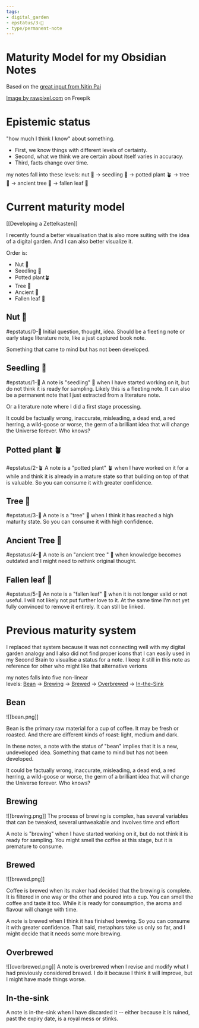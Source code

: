 ```yaml
---
tags: 
- digital_garden
- epstatus/3-🌳
- type/permanent-note
---
```

# Maturity Model for my Obsidian Notes
Based on the [great input from Nitin Pai](https://notes.nitinpai.in/Colophon/Bean)

<a href="https://www.freepik.com/free-vector/cafe-coffee-house-pattern_3527639.htm#query=coffee%20brewing%20icons&position=2&from_view=keyword">Image by rawpixel.com</a> on Freepik

# Epistemic status
"how much I think I know" about something.

+ First, we know things with different levels of certainty.
+ Second, what we think we are certain about itself varies in accuracy.
+ Third, facts change over time.

my notes fall into these levels: nut 🌰 → seedling 🌱 → potted plant 🪴 → tree 🌳 → ancient tree 🍁 → fallen leaf 🍂

# Current maturity model
[[Developing a Zettelkasten]]

I recently found a better visualisation that is also more suiting with the idea of a digital garden. And I can also better visualize it.

Order is:
+ Nut 🌰
+ Seedling 🌱
+ Potted plant🪴
+ Tree 🌳
+ Ancient 🍁
+ Fallen leaf 🍂

## Nut 🌰
#epstatus/0-🌰
Initial question, thought, idea. Should be a fleeting note or early stage literature note, like a just captured book note.

Something that came to mind but has not been developed. 

## Seedling 🌱
#epstatus/1-🌱
A note is "seedling" 🌱 when I have started working on it, but do not think it is ready for sampling. Likely this is a fleeting note. It can also be a permanent note that I just extracted from a literature note.

Or a literature note where I did a first stage processing.

It could be factually wrong, inaccurate, misleading, a dead end, a red herring, a wild-goose or worse, the germ of a brilliant idea that will change the Universe forever. Who knows?

## Potted plant 🪴
#epstatus/2-🪴
A note is a "potted plant" 🪴 when I have worked on it for a while and think it is already in a mature state so that building on top of that is valuable. So you can consume it with greater confidence. 

## Tree 🌳
#epstatus/3-🌳
A note is a "tree" 🌳 when I think it has reached a high maturity state. So you can consume it with high confidence. 

## Ancient Tree 🍁
#epstatus/4-🍁
A note is an "ancient tree " 🍁 when knowledge becomes outdated and I might need to rethink original thought. 

## Fallen leaf 🍂
#epstatus/5-🍂
An note is a "fallen leaf" 🍂 when it is not longer valid or not useful. I will not likely not put further love to it. At the same time I'm not yet fully convinced to remove it entirely. It can still be linked. 


# Previous maturity system
I replaced that system because it was not connecting well with my digital garden analogy and I also did not find proper icons that I can easily used in my Second Brain to visualise a status for a note. I keep it still in this note as reference for other who might like that alternative verions

my notes falls into five non-linear levels: [Bean](https://notes.nitinpai.in/Colophon/Bean) → [Brewing](https://notes.nitinpai.in/Colophon/Brewing) → [Brewed](https://notes.nitinpai.in/Colophon/Brewed) → [Overbrewed](https://notes.nitinpai.in/Colophon/Overbrewed) → [In-the-Sink](https://notes.nitinpai.in/Colophon/In-the-sink)


## Bean

![[bean.png]]

Bean is the primary raw material for a cup of coffee. It may be fresh or roasted. And there are different kinds of roast: light, medium and dark.

In these notes, a note with the status of "bean" implies that it is a new, undeveloped idea. Something that came to mind but has not been developed. 

It could be factually wrong, inaccurate, misleading, a dead end, a red herring, a wild-goose or worse, the germ of a brilliant idea that will change the Universe forever. Who knows?


## Brewing
![[brewing.png]]
The process of brewing is complex, has several variables that can be tweaked, several untweakable and involves time and effort

A note is "brewing" when I have started working on it, but do not think it is ready for sampling. You might smell the coffee at this stage, but it is premature to consume.


## Brewed

![[brewed.png]]

Coffee is brewed when its maker had decided that the brewing is complete. It is filtered in one way or the other and poured into a cup. You can smell the coffee and taste it too. While it is ready for consumption, the aroma and flavour will change with time.

A note is brewed when I think it has finished brewing. So you can consume it with greater confidence. That said, metaphors take us only so far, and I might decide that it needs some more brewing.

## Overbrewed
![[overbrewed.png]]
A note is overbrewed when I revise and modify what I had previously considered brewed. I do it because I think it will improve, but I might have made things worse.

## In-the-sink
A note is in-the-sink when I have discarded it -- either because it is ruined, past the expiry date, is a royal mess or stinks.

